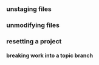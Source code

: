 
### unstaging files ###


### unmodifying files ###


### resetting a project ###


#### breaking work into a topic branch ####


